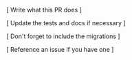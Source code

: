 [ Write what this PR does ]

[ Update the tests and docs if necessary ]

[ Don't forget to include the migrations ]

[ Reference an issue if you have one ]
